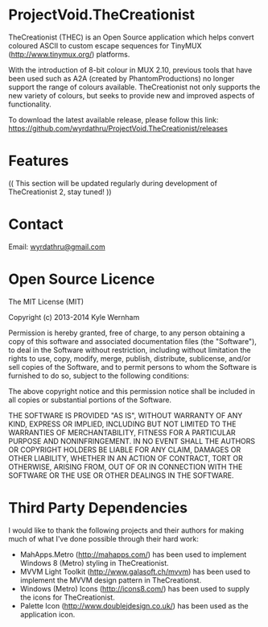 ProjectVoid.TheCreationist
==========================

TheCreationist (THEC) is an Open Source application which helps convert coloured ASCII to custom escape sequences for TinyMUX (http://www.tinymux.org/) platforms.

With the introduction of 8-bit colour in MUX 2.10, previous tools that have been used such as A2A (created by PhantomProductions) no longer support the range of colours available. TheCreationist not only supports the new variety of colours, but seeks to provide new and improved aspects of functionality.

To download the latest available release, please follow this link: https://github.com/wyrdathru/ProjectVoid.TheCreationist/releases

Features
========

(( This section will be updated regularly during development of TheCreationist 2, stay tuned! ))

Contact
=======

Email: wyrdathru@gmail.com

Open Source Licence
===================

The MIT License (MIT)

Copyright (c) 2013-2014 Kyle Wernham

Permission is hereby granted, free of charge, to any person obtaining a copy of this software and associated documentation files (the "Software"), to deal in the Software without restriction, including without limitation the rights to use, copy, modify, merge, publish, distribute, sublicense, and/or sell copies of the Software, and to permit persons to whom the Software is furnished to do so, subject to the following conditions:

The above copyright notice and this permission notice shall be included in all copies or substantial portions of the Software.

THE SOFTWARE IS PROVIDED "AS IS", WITHOUT WARRANTY OF ANY KIND, EXPRESS OR IMPLIED, INCLUDING BUT NOT LIMITED TO THE WARRANTIES OF MERCHANTABILITY, FITNESS FOR A PARTICULAR PURPOSE AND NONINFRINGEMENT. IN NO EVENT SHALL THE AUTHORS OR COPYRIGHT HOLDERS BE LIABLE FOR ANY CLAIM, DAMAGES OR OTHER LIABILITY, WHETHER IN AN ACTION OF CONTRACT, TORT OR OTHERWISE, ARISING FROM, OUT OF OR IN CONNECTION WITH THE SOFTWARE OR THE USE OR OTHER DEALINGS IN THE SOFTWARE.

Third Party Dependencies
===================

I would like to thank the following projects and their authors for making much of what I've done possible through their hard work:

- MahApps.Metro (http://mahapps.com/) has been used to implement Windows 8 (Metro) styling in TheCreationist.
- MVVM Light Toolkit (http://www.galasoft.ch/mvvm) has been used to implement the MVVM design pattern in TheCreationst.
- Windows (Metro) Icons (http://icons8.com/) has been used to supply the icons for TheCreationist.
- Palette Icon (http://www.doublejdesign.co.uk/) has been used as the application icon.
